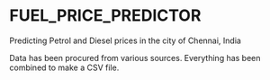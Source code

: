 # FUEL_PRICE_PREDICTOR

Predicting Petrol and Diesel prices in the city of Chennai, India

Data has been procured from various sources. Everything has been combined to make a CSV file.
